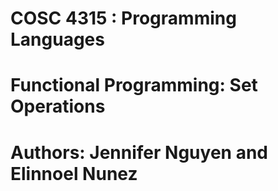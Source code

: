 # COSC 4315 : Programming Languages 
# Functional Programming: Set Operations
# 
# Authors: Jennifer Nguyen and Elinnoel Nunez


